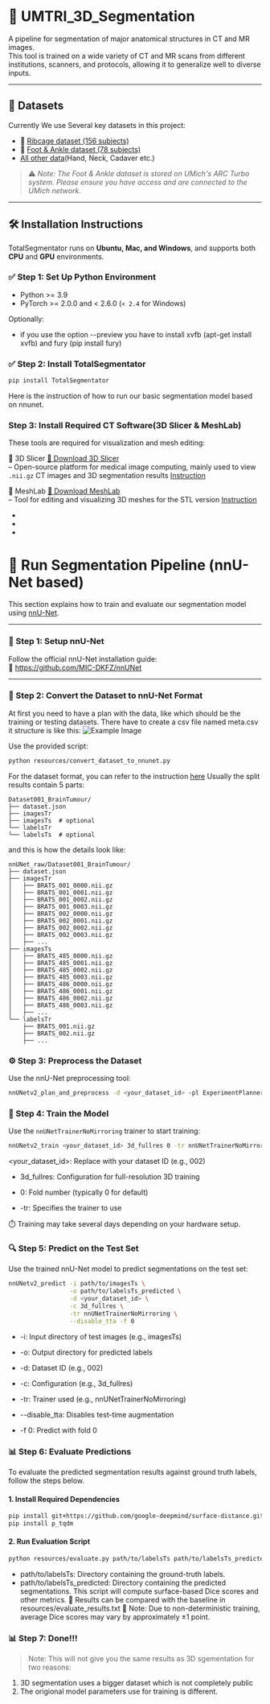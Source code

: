# 🧠 UMTRI_3D_Segmentation

A pipeline for segmentation of major anatomical structures in CT and MR images.  
This tool is trained on a wide variety of CT and MR scans from different institutions, scanners, and protocols, allowing it to generalize well to diverse inputs.

---

## 📂 Datasets

Currently We use Several key datasets in this project:

- 🦴 [Ribcage dataset (156 subjects)](https://www.dropbox.com/home/Xingyang%20Cui/TotalSegmentator_FineTuning)
- 🦶 [Foot & Ankle dataset (78 subjects)](https://armis2.arc-ts.umich.edu/pun/sys/dashboard/files/fs//nfs/turbo/coe-mreedsensitive/Processing/Foot_and_Ankle/SK/Raw_Data)
- [All other data](https://armis2.arc-ts.umich.edu/pun/sys/dashboard/files/fs//nfs/turbo/coe-mreedsensitive/Processing)(Hand, Neck, Cadaver etc.)

> ⚠️ *Note: The Foot & Ankle dataset is stored on UMich's ARC Turbo system. Please ensure you have access and are connected to the UMich network.*

---

## 🛠️ Installation Instructions

TotalSegmentator runs on **Ubuntu, Mac, and Windows**, and supports both **CPU** and **GPU** environments.

### ✅ Step 1: Set Up Python Environment

- Python >= 3.9  
- PyTorch >= 2.0.0 and < 2.6.0 (`< 2.4` for Windows)

Optionally:
* if you use the option --preview you have to install xvfb (apt-get install xvfb) and fury (pip install fury)


### ✅ Step 2: Install TotalSegmentator
```bash
pip install TotalSegmentator
```
Here is the instruction of how to run our basic segmentation model based on nnunet.


### Step 3: Install Required CT Software(3D Slicer & MeshLab)
These tools are required for visualization and mesh editing:

🧰 3D Slicer [🔗 Download 3D Slicer](https://www.meshlab.net/)            
– Open-source platform for medical image computing, mainly used to view `.nii.gz` CT images and 3D segmentation results [Instruction](https://github.com/XingyangCui/UMTRI_3D_Segmentation/blob/main/3D_Slicer_Instruction)

🧱 MeshLab [🔗 Download MeshLab](https://www.slicer.org/)    
– Tool for editing and visualizing 3D meshes for the STL version [Instruction](https://github.com/XingyangCui/UMTRI_3D_Segmentation/blob/main/MeshLab_Instruction)




-
-
-
# 🚀 Run Segmentation Pipeline (nnU-Net based)

This section explains how to train and evaluate our segmentation model using [nnU-Net](https://github.com/MIC-DKFZ/nnUNet).

---

### 🔧 Step 1: Setup nnU-Net

Follow the official nnU-Net installation guide:  
🔗 https://github.com/MIC-DKFZ/nnUNet

---

### 📁 Step 2: Convert the Dataset to nnU-Net Format

At first you need to have a plan with the data, like which should be the training or testing datasets. There have to create a csv file named meta.csv
it structure is like this:
![Example Image](images/your_image.png)



Use the provided script:
```bash
python resources/convert_dataset_to_nnunet.py
```
For the dataset format, you can refer to the instruction [here](https://github.com/MIC-DKFZ/nnUNet/blob/master/documentation/dataset_format.md)
Usually the split results contain 5 parts: 
```
Dataset001_BrainTumour/
├── dataset.json
├── imagesTr
├── imagesTs  # optional
└── labelsTr
└── labelsTs  # optional
```

and this is how the details look like:
```
nnUNet_raw/Dataset001_BrainTumour/
├── dataset.json
├── imagesTr
│   ├── BRATS_001_0000.nii.gz
│   ├── BRATS_001_0001.nii.gz
│   ├── BRATS_001_0002.nii.gz
│   ├── BRATS_001_0003.nii.gz
│   ├── BRATS_002_0000.nii.gz
│   ├── BRATS_002_0001.nii.gz
│   ├── BRATS_002_0002.nii.gz
│   ├── BRATS_002_0003.nii.gz
│   ├── ...
├── imagesTs
│   ├── BRATS_485_0000.nii.gz
│   ├── BRATS_485_0001.nii.gz
│   ├── BRATS_485_0002.nii.gz
│   ├── BRATS_485_0003.nii.gz
│   ├── BRATS_486_0000.nii.gz
│   ├── BRATS_486_0001.nii.gz
│   ├── BRATS_486_0002.nii.gz
│   ├── BRATS_486_0003.nii.gz
│   ├── ...
└── labelsTr
    ├── BRATS_001.nii.gz
    ├── BRATS_002.nii.gz
    ├── ...
```


### ⚙️ Step 3: Preprocess the Dataset

Use the nnU-Net preprocessing tool:

```bash
nnUNetv2_plan_and_preprocess -d <your_dataset_id> -pl ExperimentPlanner -c 3d_fullres -np 2
```

### 🧠 Step 4: Train the Model

Use the `nnUNetTrainerNoMirroring` trainer to start training:

```bash
nnUNetv2_train <your_dataset_id> 3d_fullres 0 -tr nnUNetTrainerNoMirroring
```
<your_dataset_id>: Replace with your dataset ID (e.g., 002)

* 3d_fullres: Configuration for full-resolution 3D training

* 0: Fold number (typically 0 for default)

* -tr: Specifies the trainer to use

⏱️ Training may take several days depending on your hardware setup.

### 🔍 Step 5: Predict on the Test Set

Use the trained nnU-Net model to predict segmentations on the test set:

```bash
nnUNetv2_predict -i path/to/imagesTs \
                 -o path/to/labelsTs_predicted \
                 -d <your_dataset_id> \
                 -c 3d_fullres \
                 -tr nnUNetTrainerNoMirroring \
                 --disable_tta -f 0
```
* -i: Input directory of test images (e.g., imagesTs)

* -o: Output directory for predicted labels

* -d: Dataset ID (e.g., 002)

* -c: Configuration (e.g., 3d_fullres)

* -tr: Trainer used (e.g., nnUNetTrainerNoMirroring)

* --disable_tta: Disables test-time augmentation

* -f 0: Predict with fold 0


### 📊 Step 6: Evaluate Predictions

To evaluate the predicted segmentation results against ground truth labels, follow the steps below.

#### 1. Install Required Dependencies

```bash
pip install git+https://github.com/google-deepmind/surface-distance.git
pip install p_tqdm
```
#### 2. Run Evaluation Script
```bash
python resources/evaluate.py path/to/labelsTs path/to/labelsTs_predicted
```
* path/to/labelsTs: Directory containing the ground-truth labels.
* path/to/labelsTs_predicted: Directory containing the predicted segmentations.
This script will compute surface-based Dice scores and other metrics.
📄 Results can be compared with the baseline in resources/evaluate_results.txt
🎯 Note: Due to non-deterministic training, average Dice scores may vary by approximately ±1 point.

### 📊 Step 7: Done!!!

> Note: This will not give you the same results as 3D sgementation for two reasons:
1. 3D segmentation uses a bigger dataset which is not completely public
2. The origional model parameters use for training is different.
